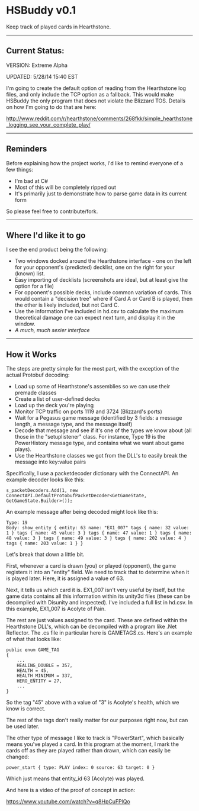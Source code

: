 HSBuddy v0.1
=================

Keep track of played cards in Hearthstone.

---
Current Status:
---
VERSION: Extreme Alpha

UPDATED: 5/28/14 15:40 EST

I'm going to create the default option of reading from the Hearthstone log files, and only include the TCP option as a fallback. This would make HSBuddy the only program that does not violate the Blizzard TOS. Details on how I'm going to do that are here:

http://www.reddit.com/r/hearthstone/comments/268fkk/simple_hearthstone_logging_see_your_complete_play/

---
Reminders
---

Before explaining how the project works, I'd like to remind everyone of a few things:

- I'm bad at C#
- Most of this will be completely ripped out
- It's primarily just to demonstrate how to parse game data in its current form

So please feel free to contribute/fork.

---
Where I'd like it to go
---

I see the end product being the following:

- Two windows docked around the Hearthstone interface - one on the left for your opponent's (predicted) decklist, one on the right for your (known) list.
- Easy importing of decklists (screenshots are ideal, but at least give the option for a file)
- For opponent's possible decks, include common variation of cards. This would contain a "decision tree" where if Card A or Card B is played, then the other is likely included, but not Card C.
- Use the information I've included in hd.csv to calculate the maximum theoretical damage one can expect next turn, and display it in the window.
- *A much, much sexier interface*

---
How it Works
---

The steps are pretty simple for the most part, with the exception of the actual Protobuf decoding:

- Load up some of Hearthstone's assemblies so we can use their premade classes
- Create a list of user-defined decks
- Load up the deck you're playing
- Monitor TCP traffic on ports 1119 and 3724 (Blizzard's ports)
- Wait for a Pegasus game message (identified by 3 fields: a message length, a message type, and the message itself)
- Decode that message and see if it's one of the types we know about (all those in the "setuplistener" class. For instance, Type 19 is the PowerHistory message type, and contains what we want about game plays).
- Use the Hearthstone classes we got from the DLL's to easily break the message into key:value pairs

Specifically, I use a packetdecoder dictionary with the ConnectAPI. An example decoder looks like this:
    
    s_packetDecoders.Add(1, new ConnectAPI.DefaultProtobufPacketDecoder<GetGameState, GetGameState.Builder>());

An example message after being decoded might look like this:

    Type: 19
    Body: show_entity { entity: 63 name: "EX1_007" tags { name: 32 value: 1 } tags { name: 45 value: 3 } tags { name: 47 value: 1 } tags { name: 48 value: 3 } tags { name: 49 value: 3 } tags { name: 202 value: 4 } tags { name: 203 value: 1 } }
 
Let's break that down a little bit.

First, whenever a card is drawn (you) or played (opponent), the game registers it into an "entity" field. We need to track that to determine when it is played later. Here, it is assigned a value of 63.

Next, it tells us which card it is. EX1_007 isn't very useful by itself, but the game data contains all this information within its unity3d files (these can be decompiled with Disunity and inspected). I've included a full list in hd.csv. In this example, EX1_007 is Acolyte of Pain.

The rest are just values assigned to the card. These are defined within the Hearthstone DLL's, which can be decompiled with a program like .Net Reflector. The .cs file in particular here is GAMETAGS.cs. Here's an example of what that looks like:

    public enum GAME_TAG
    {
        ...
        HEALING_DOUBLE = 357,
        HEALTH = 45,
        HEALTH_MINIMUM = 337,
        HERO_ENTITY = 27,
        ...
    }

So the tag "45" above with a value of "3" is Acolyte's health, which we know is correct.

The rest of the tags don't really matter for our purposes right now, but can be used later.

The other type of message I like to track is "PowerStart", which basically means you've played a card. In this program at the moment, I mark the cards off as they are played rather than drawn, which can easily be changed:

    power_start { type: PLAY index: 0 source: 63 target: 0 }
    
Which just means that entity_id 63 (Acolyte) was played.


And here is a video of the proof of concept in action:

https://www.youtube.com/watch?v=q8HpCuFPlQo



